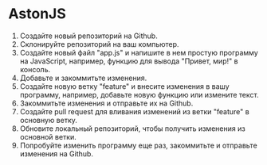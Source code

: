 # AstonJS

1. Создайте новый репозиторий на Github.
2. Склонируйте репозиторий на ваш компьютер.
3. Создайте новый файл "app.js" и напишите в нем простую программу на JavaScript, например, функцию для вывода "Привет, мир!" в консоль.
4. Добавьте и закоммитьте изменения.
5. Создайте новую ветку "feature" и внесите изменения в вашу программу, например, добавьте новую функцию или измените текст.
6. Закоммитьте изменения и отправьте их на Github.
7. Создайте pull request для вливания изменений из ветки "feature" в основную ветку.
8. Обновите локальный репозиторий, чтобы получить изменения из основной ветки.
9. Попробуйте изменить программу еще раз, закоммитьте и отправьте изменения на Github.